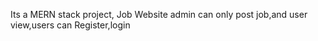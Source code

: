 Its a MERN stack project, Job Website
admin can only post job,and user view,users can Register,login
